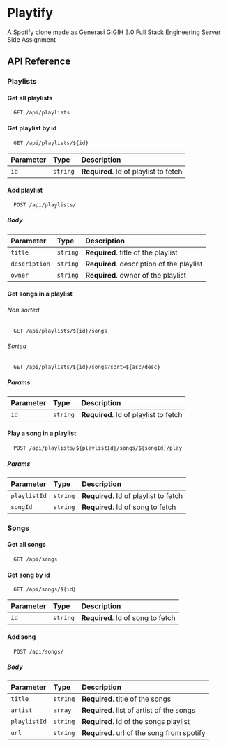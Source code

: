 
# Playtify

A Spotify clone made as Generasi GIGIH 3.0 Full Stack Engineering Server Side Assignment




## API Reference

### Playlists

#### Get all playlists

```https
  GET /api/playlists
```

#### Get playlist by id

```https
  GET /api/playlists/${id}
```

| Parameter | Type     | Description                       |
| :-------- | :------- | :-------------------------------- |
| `id`      | `string` | **Required**. Id of playlist to fetch |

#### Add playlist

```https
  POST /api/playlists/
```
##### Body
| Parameter | Type     | Description                       |
| :-------- | :------- | :-------------------------------- |
| `title`   | `string` | **Required**. title of the playlist |
| `description`   | `string` | **Required**. description of the playlist |
| `owner`   | `string` | **Required**. owner of the playlist |

#### Get songs in a playlist  

###### Non sorted
```https
  GET /api/playlists/${id}/songs
```
###### Sorted
```https
  GET /api/playlists/${id}/songs?sort=${asc/desc}
```
##### Params
| Parameter | Type     | Description                       |
| :-------- | :------- | :-------------------------------- |
| `id`   | `string` | **Required**. Id of playlist to fetch |


#### Play a song in a playlist  

```https
  POST /api/playlists/${playlistId}/songs/${songId}/play
```
##### Params
| Parameter | Type     | Description                       |
| :-------- | :------- | :-------------------------------- |
| `playlistId`   | `string` | **Required**. Id of playlist to fetch |
| `songId`   | `string` | **Required**. Id of song to fetch |

### Songs

#### Get all songs

```https
  GET /api/songs
```

#### Get song by id

```https
  GET /api/songs/${id}
```

| Parameter | Type     | Description                       |
| :-------- | :------- | :-------------------------------- |
| `id`      | `string` | **Required**. Id of song to fetch |

#### Add song

```https
  POST /api/songs/
```
##### Body
| Parameter | Type     | Description                       |
| :-------- | :------- | :-------------------------------- |
| `title`   | `string` | **Required**. title of the songs |
| `artist`   | `array` | **Required**. list of artist of the songs |
| `playlistId`   | `string` | **Required**. id of the songs playlist |
| `url`   | `string` | **Required**. url of the song from spotify |
